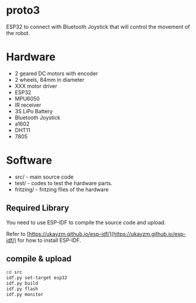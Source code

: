 # proto3

ESP32 to connect with Bluetooth Joystick that will control the movement of the robot.

# Hardware 

* 2 geared DC motors with encoder
* 2 wheels, 84mm in diameter
* XXX motor driver
* ESP32
* MPU6050
* IR receiver
* 3S LiPo Battery
* Bluetooth Joystick
* a1602
* DHT11
* 7805

# Software

* src/ - main source code
* test/ - codes to test the hardware parts.
* fritzing/ - fritzing files of the hardware

## Required Library

You need to use ESP-IDF to compile the source code and upload.

Refer to [https://ukayzm.github.io/esp-idf/](https://ukayzm.github.io/esp-idf/) for how to install ESP-IDF.

## compile & upload

```bash
cd src
idf.py set-target esp32
idf.py build
idf.py flash
idf.py monitor
```

